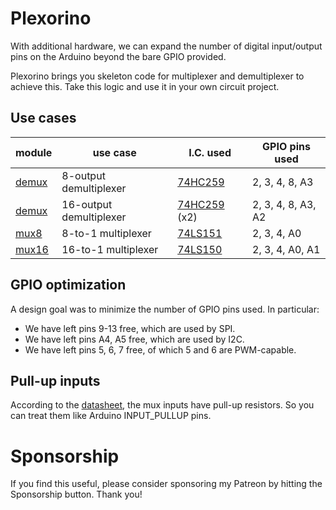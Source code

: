 # Plexorino

With additional hardware, we can expand the number of digital input/output pins on the Arduino beyond the bare GPIO provided.

Plexorino brings you skeleton code for multiplexer and demultiplexer to achieve this. Take this logic and use it in your own circuit project.

## Use cases

| module          | use case                | I.C. used  | GPIO pins used |
|-----------------|-------------------------|------------|----------------|
| [demux](/demux) | 8-output demultiplexer  | [74HC259](doc/74HC259.pdf)  | 2, 3, 4, 8, A3     |
| [demux](/demux) | 16-output demultiplexer |  [74HC259](doc/74HC259.pdf) (x2) | 2, 3, 4, 8, A3, A2 |
| [mux8](/mux8)   | 8-to-1 multiplexer      | [74LS151](doc/74LS151.pdf)  | 2, 3, 4, A0        |
| [mux16](/mux16) | 16-to-1 multiplexer     | [74LS150](doc/74LS151.pdf)  | 2, 3, 4, A0, A1    |

## GPIO optimization

A design goal was to minimize the number of GPIO pins used. In particular:

- We have left pins 9-13 free, which are used by SPI.
- We have left pins A4, A5 free, which are used by I2C.
- We have left pins 5, 6, 7 free, of which 5 and 6 are PWM-capable.

## Pull-up inputs

According to the [datasheet](doc/74LS151.pdf), the mux inputs have pull-up resistors. So you can treat them like Arduino INPUT_PULLUP pins.

# Sponsorship

If you find this useful, please consider sponsoring my Patreon by hitting the Sponsorship button. Thank you!
